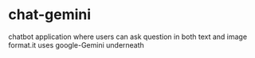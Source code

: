 # chat-gemini
chatbot application where users can ask question in both  text and image format.it uses google-Gemini underneath
